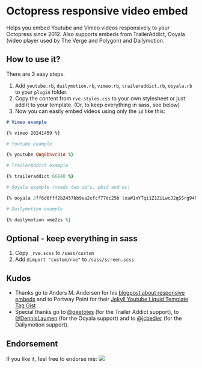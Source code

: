 # Octopress responsive video embed

Helps you embed Youtube and Vimeo videos responsively to your Octopress since 2012. Also supports embeds from TrailerAddict, Ooyala (video player used by The Verge and Polygon) and Dailymotion.

## How to use it?

There are 3 easy steps.

1. Add ```youtube.rb```, ```dailymotion.rb```, ```vimeo.rb```, ```traileraddict.rb```, ```ooyala.rb``` to your ```plugin``` folder.
2. Copy the content from ```rve-styles.css``` to your own stylesheet or just add it to your template. (Or, to keep everything in sass, see below)
3. Now you can easily embed videos using only the ```id``` like this:

```markdown
# Vimeo example

{% vimeo 20241459 %}
```

```ruby
# Youtube example

{% youtube QWq0bSvc31A %}
```

```ruby
# TrailerAddict example

{% traileraddict 66840 %}
```

```ruby
# Ooyala example (needs two id's, pbid and ec)

{% ooyala 2ff6d6fff2b2457bb9ea2cfcf77dc25b 1xaW1nYTqi1Z1ZiLwcJ2qSSrg94NAtkQ %}
```

```ruby
# Dailymotion example

{% dailymotion xme2zs %}
```

## Optional - keep everything in sass

1. Copy ```_rve.scss``` to ```/sass/custom```
2. Add ```@import "custom/rve"``` to  ```/sass/screen.scss```

## Kudos

* Thanks go to Anders M. Andersen for his [blogpost about responsive embeds](http://amobil.se/2011/11/responsive-embeds/) and to Portway Point for their [Jekyll Youtube Liquid Template Tag Gist](http://www.portwaypoint.co.uk/jekyll-youtube-liquid-template-tag-gist/)
* Special thanks go to [@geetotes](https://github.com/geetotes) (for the Trailer Addict support), to [@DennisLaumen](https://github.com/DennisLaumen) (for the Ooyala support) and to [@jcbedier](https://github.com/jcbedier) (for the Dailymotion support).

## Endorsement

If you like it, feel free to endorse me: [![](http://api.coderwall.com/optikfluffel/endorsecount.png)](http://coderwall.com/optikfluffel)
